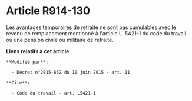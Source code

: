 # Article R914-130

Les avantages temporaires de retraite ne sont pas cumulables avec le revenu de  remplacement mentionné à l'article L. 5421-1
du code du travail ou une pension civile ou militaire de retraite.

**Liens relatifs à cet article**

	**Modifié par**:

	  - Décret n°2015-652 du 10 juin 2015 - art. 11

	**Cite**:

	  - Code du travail - art. L5421-1
